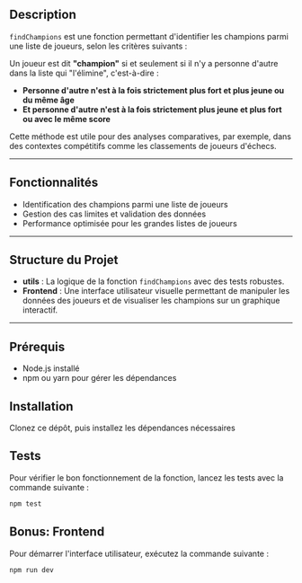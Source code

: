 ## Description

`findChampions` est une fonction permettant d'identifier les champions parmi une liste de joueurs, selon les critères suivants :

Un joueur est dit **"champion"** si et seulement si il n'y a personne d'autre dans la liste qui "l'élimine", c'est-à-dire :
- **Personne d'autre n'est à la fois strictement plus fort et plus jeune ou du même âge**
- **Et personne d'autre n'est à la fois strictement plus jeune et plus fort ou avec le même score**

Cette méthode est utile pour des analyses comparatives, par exemple, dans des contextes compétitifs comme les classements de joueurs d'échecs.

---

## Fonctionnalités

- Identification des champions parmi une liste de joueurs
- Gestion des cas limites et validation des données
- Performance optimisée pour les grandes listes de joueurs

---

## Structure du Projet

- **utils** : La logique de la fonction `findChampions` avec des tests robustes.
- **Frontend** : Une interface utilisateur visuelle permettant de manipuler les données des joueurs et de visualiser les champions sur un graphique interactif.

---

## Prérequis

- Node.js installé
- npm ou yarn pour gérer les dépendances

## Installation

Clonez ce dépôt, puis installez les dépendances nécessaires

## Tests

Pour vérifier le bon fonctionnement de la fonction, lancez les tests avec la commande suivante :

```bash
npm test
```

## Bonus: Frontend

Pour démarrer l'interface utilisateur, exécutez la commande suivante :

```bash
npm run dev
```